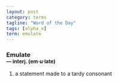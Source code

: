 ```yaml
---
layout: post
category: terms
tagline: "Word of the Day"
tags: [alpha_e]
term: emulate
---
```


<h3>Emulate<br/> <small>&mdash; interj. (em<span>&middot;</span>u<span>&middot;</span>late)</small></h3>
<p><ol>
<li>a statement made to a tardy consonant</li>
</ol></p>
